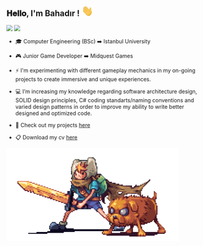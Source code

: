 ## 𝐇𝐞𝐥𝐥𝐨, I'm Bahadır ! <img src="https://raw.githubusercontent.com/ABSphreak/ABSphreak/master/gifs/Hi.gif" width="30px">
[<img src ="https://img.shields.io/badge/Website-%23.svg?&style=for-the-badge&logo=&logoColor=white%22">](https://solideizer.github.io./)
[<img src="https://img.shields.io/badge/linkedin-%230077B5.svg?&style=for-the-badge&logo=linkedin&logoColor=white" />](https://www.linkedin.com/in/bahadır-üçyıldız-741702126/)

- 🎓 Computer Engineering (BSc) ➡️ Istanbul University

- 🎮 Junior Game Developer ➡️ Midquest Games

- ⚡ I'm experimenting with different gameplay mechanics in my on-going projects to create immersive and unique experiences.

- 💻 I’m increasing my knowledge regarding software architecture design, SOLID design principles, C# coding standarts/naming conventions and varied design patterns in order to   improve my ability to write better designed and optimized code.

- 💬 Check out my projects [here](https://solideizer.github.io./)

- 📋 Download my cv  [here](https://github.com/Solideizer/Solideizer/blob/master/BahadirUcyildizResume.pdf)


<img align="center" src="https://github.com/Solideizer/Solideizer/blob/master/preview.gif" width="450" />
